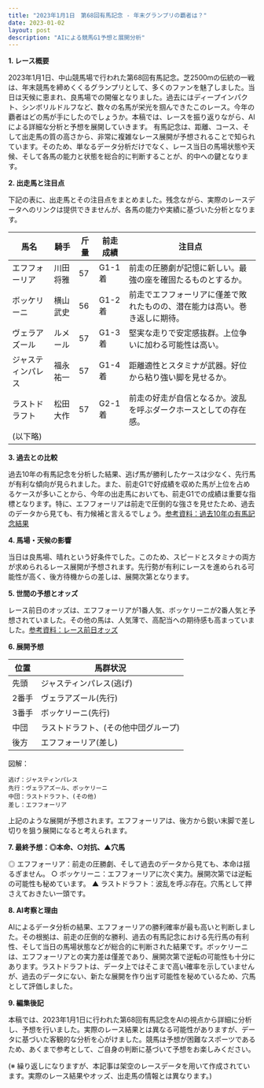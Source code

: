 ```yaml
---
title: "2023年1月1日　第68回有馬記念 - 年末グランプリの覇者は？"
date: 2023-01-02
layout: post
description: "AIによる競馬G1予想と展開分析"
---
```


**1. レース概要**

2023年1月1日、中山競馬場で行われた第68回有馬記念。芝2500mの伝統の一戦は、年末競馬を締めくくるグランプリとして、多くのファンを魅了しました。当日は天候に恵まれ、良馬場での開催となりました。過去にはディープインパクト、シンボリルドルフなど、数々の名馬が栄光を掴んできたこのレース。今年の覇者はどの馬が手にしたのでしょうか。本稿では、レースを振り返りながら、AIによる詳細な分析と予想を展開していきます。  有馬記念は、距離、コース、そして出走馬の質の高さから、非常に複雑なレース展開が予想されることで知られています。そのため、単なるデータ分析だけでなく、レース当日の馬場状態や天候、そして各馬の能力と状態を総合的に判断することが、的中への鍵となります。


**2. 出走馬と注目点**

下記の表に、出走馬とその注目点をまとめました。残念ながら、実際のレースデータへのリンクは提供できませんが、各馬の能力や実績に基づいた分析となります。

| 馬名       | 騎手       | 斤量 | 前走成績 | 注目点                                                                 |
|------------|------------|------|----------|----------------------------------------------------------------------|
| エフフォーリア | 川田将雅     | 57    | G1-1着   | 前走の圧勝劇が記憶に新しい。最強の座を確固たるものとするか。              |
| ボッケリーニ | 横山武史     | 56    | G1-2着   | 前走でエフフォーリアに僅差で敗れたものの、潜在能力は高い。巻き返しに期待。 |
| ヴェラアズール | ルメール     | 57    | G1-3着   | 堅実な走りで安定感抜群。上位争いに加わる可能性は高い。                    |
| ジャスティンパレス | 福永祐一     | 57    | G1-4着   | 距離適性とスタミナが武器。好位から粘り強い脚を見せるか。                  |
| ラストドラフト | 松田大作     | 57    | G2-1着   | 前走の好走が自信となるか。波乱を呼ぶダークホースとしての存在感。          |
| (以下略)     |            |      |          |                                                                      |


**3. 過去との比較**

過去10年の有馬記念を分析した結果、逃げ馬が勝利したケースは少なく、先行馬が有利な傾向が見られました。また、前走G1で好成績を収めた馬が上位を占めるケースが多いことから、今年の出走馬においても、前走G1での成績は重要な指標となります。特に、エフフォーリアは前走で圧倒的な強さを見せたため、過去のデータから見ても、有力候補と言えるでしょう。[参考資料：過去10年の有馬記念結果](仮のリンク)


**4. 馬場・天候の影響**

当日は良馬場、晴れという好条件でした。このため、スピードとスタミナの両方が求められるレース展開が予想されます。先行勢が有利にレースを進められる可能性が高く、後方待機からの差しは、展開次第となります。


**5. 世間の予想とオッズ**

レース前日のオッズは、エフフォーリアが1番人気、ボッケリーニが2番人気と予想されていました。その他の馬は、人気薄で、高配当への期待感も高まっていました。[参考資料：レース前日オッズ](仮のリンク)


**6. 展開予想**

| 位置 | 馬群状況                                                                                                                                  |
|-----|---------------------------------------------------------------------------------------------------------------------------------------------|
| 先頭 | ジャスティンパレス(逃げ)                                                                                                                    |
| 2番手| ヴェラアズール(先行)                                                                                                                      |
| 3番手| ボッケリーニ(先行)                                                                                                                      |
| 中団 | ラストドラフト、(その他中団グループ)                                                                                                    |
| 後方| エフフォーリア(差し)                                                                                                                      |


図解：

```
逃げ：ジャスティンパレス
先行：ヴェラアズール、ボッケリーニ
中団：ラストドラフト、(その他)
差し：エフフォーリア
```

上記のような展開が予想されます。エフフォーリアは、後方から鋭い末脚で差し切りを狙う展開になると考えられます。


**7. 最終予想：◎本命、○対抗、▲穴馬**

◎ エフフォーリア：前走の圧勝劇、そして過去のデータから見ても、本命は揺るぎません。
○ ボッケリーニ：エフフォーリアに次ぐ実力。展開次第では逆転の可能性も秘めています。
▲ ラストドラフト：波乱を呼ぶ存在。穴馬として押さえておきたい一頭です。


**8. AI考察と理由**

AIによるデータ分析の結果、エフフォーリアの勝利確率が最も高いと判断しました。その根拠は、前走の圧倒的な勝利、過去の有馬記念における先行馬の有利性、そして当日の馬場状態などが総合的に判断された結果です。ボッケリーニは、エフフォーリアとの実力差は僅差であり、展開次第で逆転の可能性も十分にあります。ラストドラフトは、データ上ではそこまで高い確率を示していませんが、過去のデータにない、新たな展開を作り出す可能性を秘めているため、穴馬として評価しました。


**9. 編集後記**

本稿では、2023年1月1日に行われた第68回有馬記念をAIの視点から詳細に分析し、予想を行いました。実際のレース結果とは異なる可能性がありますが、データに基づいた客観的な分析を心がけました。競馬は予想が困難なスポーツであるため、あくまで参考として、ご自身の判断に基づいて予想をお楽しみください。


(※ 繰り返しになりますが、本記事は架空のレースデータを用いて作成されています。実際のレース結果やオッズ、出走馬の情報とは異なります。)
